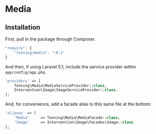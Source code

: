 # Media

## Installation

First, pull in the package through Composer.

```js
"require": {
    "tonning/media": "~0.1"
}
```

And then, if using Laravel 5.1, include the service provider within `app/config/app.php`.

```php
'providers' => [
    Tonning\Media\MediaServiceProvider::class,
    Intervention\Image\ImageServiceProvider::class,
];
```

And, for convenience, add a facade alias to this same file at the bottom:

```php
'aliases' => [
    'Media'     => Tonning\Media\MediaFacade::class,
    'Image'     => Intervention\Image\Facades\Image::class
];
```